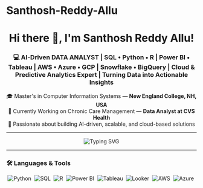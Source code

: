 # Santhosh-Reddy-Allu
<!-- Header -->
<h1 align="center">Hi there 👋, I'm Santhosh Reddy Allu!</h1>
<h3 align="center">💻 AI-Driven DATA ANALYST | SQL • Python • R | Power BI • Tableau | AWS • Azure • GCP | Snowflake • BigQuery | Cloud & Predictive Analytics Expert | Turning Data into Actionable Insights</h3>

<p align="center">
  🎓 Master's in Computer Information Systems — <b>New England College, NH, USA</b> <br/>
  🔭 Currently Working on Chronic Care Management — <b>Data Analyst at CVS Health</b> <br/>
  🚀 Passionate about building AI-driven, scalable, and cloud-based solutions
</p>

---

<!-- Typing Animation -->
<p align="center">
  <img src="https://readme-typing-svg.demolab.com?font=Fira+Code&pause=1000&color=32C2F7&center=true&vCenter=true&width=700&lines=Data+Analyst+%7C+Generative+AI+Enthusiast;Microsoft+Certified;Building+Chatbots+%26+AI+Apps;Learning+CI%2FCD+%26+Cloud+Automation" alt="Typing SVG" />
</p>

---

### 🛠️ Languages & Tools
<p align="center">
  <!-- Using shields.io badges (PNG-style images) for consistent look -->
  <img alt="Python" src="https://img.shields.io/badge/-Python-3776AB?style=for-the-badge&logo=python&logoColor=white" />&nbsp;
  <img alt="SQL" src="https://img.shields.io/badge/-SQL-4479A1?style=for-the-badge&logo=mysql&logoColor=white" />&nbsp;
  <img alt="R" src="https://img.shields.io/badge/-R-276DC3?style=for-the-badge&logo=r&logoColor=white" />&nbsp;
  <img alt="Power BI" src="https://img.shields.io/badge/-Power%20BI-F2C811?style=for-the-badge&logo=power-bi&logoColor=black" />&nbsp;
  <img alt="Tableau" src="https://img.shields.io/badge/-Tableau-2E8BCF?style=for-the-badge&logo=tableau&logoColor=white" />&nbsp;
  <img alt="Looker" src="https://img.shields.io/badge/-Looker-0F62FE?style=for-the-badge&logo=looker&logoColor=white" />&nbsp;
  <img alt="AWS" src="https://img.shields.io/badge/-AWS-232F3E?style=for-the-badge&logo=amazonaws&logoColor=white" />&nbsp;
  <img alt="Azure" src="https://img.shields.io/badge/-Azure-0078D4?style=for-the-badge&logo=microsoftazure&logoColor=white" />&nbsp;
  <img alt="Google Cloud" src="https://img.shields.io/badge/-Google%20Cloud-4285F4?style=for-the-badge&logo=googlecloud&l


